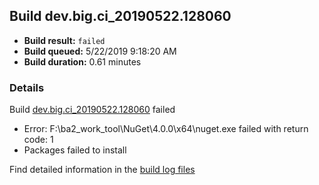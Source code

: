 ## Build dev.big.ci_20190522.128060
- **Build result:** `failed`
- **Build queued:** 5/22/2019 9:18:20 AM
- **Build duration:** 0.61 minutes
### Details
Build [dev.big.ci_20190522.128060](https://winappstudio.visualstudio.com/web/build.aspx?pcguid=a4ef43be-68ce-4195-a619-079b4d9834c2&builduri=vstfs%3a%2f%2f%2fBuild%2fBuild%2f28060) failed

+ Error: F:\ba2\_work\_tool\NuGet\4.0.0\x64\nuget.exe failed with return code: 1
+ Packages failed to install

Find detailed information in the [build log files](https://uwpctdiags.blob.core.windows.net/buildlogs/dev.big.ci_20190522.128060_logs.zip)
